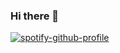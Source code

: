 ### Hi there 👋

[![spotify-github-profile](https://spotify-github-profile.vercel.app/api/view?uid=41bfqjieutybkou1mf86zwmmx&cover_image=true&theme=default&show_offline=false&background_color=121212&interchange=true&bar_color=000000&bar_color_cover=true)](https://spotify-github-profile.vercel.app/api/view?uid=41bfqjieutybkou1mf86zwmmx&redirect=true)
